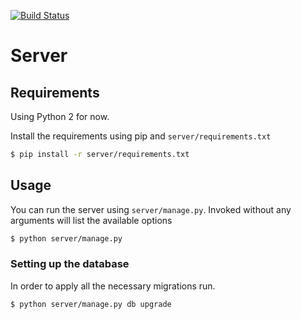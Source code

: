 [![Build Status](https://travis-ci.org/BartKrol/tvmanager.svg?branch=master)](https://travis-ci.org/BartKrol/tvmanager)

# Server

## Requirements
Using Python 2 for now.

Install the requirements using pip and `server/requirements.txt`

```sh
$ pip install -r server/requirements.txt
```

## Usage

You can run the server using `server/manage.py`. Invoked without any arguments will list the available options

```sh
$ python server/manage.py
```

### Setting up the database
In order to apply all the necessary migrations run.

```sh
$ python server/manage.py db upgrade
```
